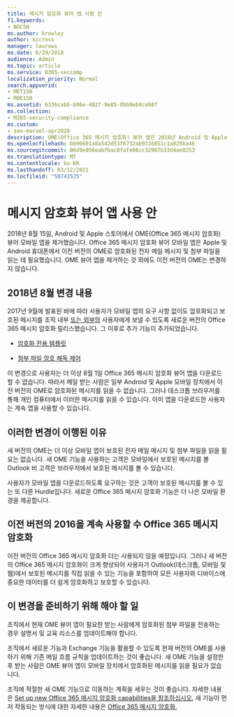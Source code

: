 ```yaml
---
title: 메시지 암호화 뷰어 앱 사용 안
f1.keywords:
- NOCSH
ms.author: krowley
author: kccross
manager: laurawi
ms.date: 6/29/2018
audience: Admin
ms.topic: article
ms.service: O365-seccomp
localization_priority: Normal
search.appverid:
- MET150
- MOE150
ms.assetid: 6336cabb-b06e-402f-9e85-8bb9eb4ce68f
ms.collection:
- M365-security-compliance
ms.custom:
- seo-marvel-apr2020
description: OME(Office 365 메시지 암호화) 뷰어 앱은 2018년 Android 및 Apple 스토어에서 제거되었습니다.
ms.openlocfilehash: bb96601a8a542d53f6732ab9316051c1a820ba46
ms.sourcegitcommit: 06d9e056eabfbac8fafe66cc32907b33d4ae8253
ms.translationtype: MT
ms.contentlocale: ko-KR
ms.lasthandoff: 03/12/2021
ms.locfileid: "50741525"
---
```

# <a name="deprecating-message-encryption-viewer-app"></a>메시지 암호화 뷰어 앱 사용 안

2018년 8월 15일, Android 및 Apple 스토어에서 OME(Office 365 메시지 암호화) 뷰어 모바일 앱을 제거했습니다. Office 365 메시지 암호화 뷰어 모바일 앱은 Apple 및 Android 휴대폰에서 이전 버전의 OME로 암호화된 전자 메일 메시지 및 첨부 파일을 읽는 데 필요했습니다. OME 뷰어 앱을 제거하는 것 외에도 이전 버전의 OME는 변경하지 않습니다.
  
## <a name="changes-from-august-2018"></a>2018년 8월 변경 내용

2017년 9월에 발표된 바에 따라 사용자가 모바일 앱의 요구 사항 없이도 암호화되고 보호된 메시지를 조직 내부 [또는 외부의](https://aka.ms/ome2017) 사용자에게 보낼 수 있도록 새로운 버전의 Office 365 메시지 암호화 릴리스했습니다. 그 이후로 추가 기능이 추가되었습니다.
  
- [암호화 전용 템플릿](https://aka.ms/encryptonly)

- [첨부 파일 암호 해독 제어](https://techcommunity.microsoft.com/t5/Security-Privacy-and-Compliance/Admin-control-for-attachments-now-available-in-Office-365/ba-p/204007)

이 변경으로 사용자는 더 이상 8월 1일 Office 365 메시지 암호화 뷰어 앱을 다운로드할 수 없습니다. 따라서 메일 받는 사람은 일부 Android 및 Apple 모바일 장치에서 이전 버전의 OME로 암호화된 메시지를 읽을 수 없습니다. 그러나 데스크톱 브라우저를 통해 개인 컴퓨터에서 이러한 메시지를 읽을 수 있습니다. 이미 앱을 다운로드한 사용자는 계속 앱을 사용할 수 있습니다.
  
## <a name="why-this-change-was-made"></a>이러한 변경이 이행된 이유

새 버전의 OME는 더 이상 모바일 앱이 보호된 전자 메일 메시지 및 첨부 파일을 읽을 필요는 없습니다. 새 OME 기능을 사용하는 고객은 모바일에서 보호된 메시지를 볼 Outlook 비 고객은 브라우저에서 보호된 메시지를 볼 수 있습니다.
  
사용자가 모바일 앱을 다운로드하도록 요구하는 것은 고객이 보호된 메시지를 볼 수 있는 또 다른 Hurdle입니다. 새로운 Office 365 메시지 암호화 기능은 더 나은 모바일 환경을 제공합니다.
  
## <a name="can-i-still-use-the-previous-version-of-office-365-message-encryption"></a>이전 버전의 2016을 계속 사용할 수 Office 365 메시지 암호화

이전 버전의 Office 365 메시지 암호화 더는 사용되지 않을 예정입니다. 그러나 새 버전의 Office 365 메시지 암호화이 크게 향상되어 사용자가 Outlook(데스크톱, 모바일 및 웹)에서 보호된 메시지를 직접 읽을 수 있는 기능을 포함하여 모든 사용자와 디바이스에 중요한 데이터를 더 쉽게 암호화하고 보호할 수 있습니다. 
  
## <a name="what-do-i-need-to-do-to-prepare-for-this-change"></a>이 변경을 준비하기 위해 해야 할 일

조직에서 현재 OME 뷰어 앱이 필요한 받는 사람에게 암호화된 첨부 파일을 전송하는 경우 설명서 및 교육 리소스를 업데이트해야 합니다.
  
조직에서 새로운 기능과 Exchange 기능을 활용할 수 있도록 현재 버전의 OME를 사용하기 위해 기존 메일 흐름 규칙을 업데이트하는 것이 좋습니다. 새 OME 기능을 설정한 후 받는 사람은 OME 뷰어 앱이 모바일 장치에서 암호화된 메시지를 읽을 필요가 없습니다.
  
조직에 적절한 새 OME 기능으로 이동하는 계획을 세우는 것이 좋습니다. 자세한 내용은 [Set up new Office 365 메시지 암호화 capabilities을 참조하십시오.](set-up-new-message-encryption-capabilities.md) 새 기능이 먼저 작동되는 방식에 대한 자세한 내용은 [Office 365 메시지 암호화.](ome.md)
  


